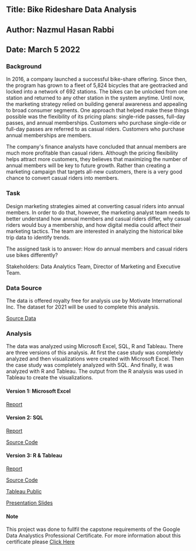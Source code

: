 ## Title: Bike Rideshare Data Analysis
## Author: Nazmul Hasan Rabbi
## Date: March 5 2022

### Background

In 2016, a company launched a successful bike-share offering. Since then, the program has grown to a fleet of 5,824 bicycles that are geotracked and locked into a network of 692 stations. The bikes can be unlocked from one station and returned to any other station in the system anytime. Until now, the marketing strategy relied on building general awareness and appealing to broad consumer segments. One approach that helped make these things possible was the flexibility of its pricing plans: single-ride passes, full-day passes, and annual memberships. Customers who purchase single-ride or full-day passes are referred to as casual riders. Customers who purchase annual memberships are members.

The company's finance analysts have concluded that annual members are much more profitable than casual riders. Although the pricing flexibility helps attract more customers, they believes that maximizing the number of annual members will be key to future growth. Rather than creating a marketing campaign that targets all-new customers, there is a very good chance to convert casual riders into members.

### Task

Design marketing strategies aimed at converting casual riders into annual members. In order to do that, however, the marketing analyst team needs to better understand how annual members and casual riders differ, why casual riders would buy a membership, and how digital media could affect their marketing tactics. The team are interested in analyzing the historical bike trip data to identify trends.

The assigned task is to answer: How do annual members and casual riders use bikes differently?

Stakeholders: Data Analytics Team, Director of Marketing and Executive Team.

### Data Source

The data is offered royalty free for analysis use by Motivate International Inc. The dataset for 2021 will be used to complete this analysis.

[Source Data](https://divvy-tripdata.s3.amazonaws.com/index.html)

### Analysis

The data was analyzed using Microsoft Excel, SQL, R and Tableau. There are three versions of this analysis. At first the case study was completely analyzed and then visualizations were created with Microsoft Excel. Then the case study was completely analyzed with SQL. And finally, it was analyzed with R and Tableau. The output from the R analysis was used in Tableau to create the visualizations.

#### Version 1: Microsoft Excel

<a href="https://drive.google.com/file/d/1ef6S7CZNGB_utcN8O9XlF1hdrnpVJONG/view?usp=sharing" target="_blank">Report</a>


#### Version 2: SQL

<a href="https://drive.google.com/file/d/1ihv8Rpa0LLSwTkVL8PFRnmLc24Uh3jow/view?usp=sharing" target="_blank">Report</a>

[Source Code](https://github.com/nrabbi/Bike-Rideshare-Data_Analysis/tree/main/SQL)



#### Version 3: R & Tableau

<a href="https://drive.google.com/file/d/1qDxvwQqin7kf5VVnyefTCu43gi7IWDPx/view?usp=sharing" target="_blank">Report</a>

[Source Code](https://github.com/nrabbi/Bike-Rideshare-Data_Analysis/tree/main/R)

<a href="https://public.tableau.com/views/RideshareBikeAnalysis/weekday_analysis?:language=en-US&:display_count=n&:origin=viz_share_link" target="_blank">Tableau Public</a>

<a href="https://docs.google.com/presentation/d/1g9QHYIXx1E34URYFD8rJTj1Uec4RgUUL/edit?usp=sharing&ouid=106085838981290799159&rtpof=true&sd=true" target="_blank">Presentation Slides</a>


#### Note 
This project was done to fullfil the capstone requirements of the Google Data Analystics Professional Certificate. For more information about this certificate please [Click Here](https://www.coursera.org/professional-certificates/google-data-analytics?utm_source=gg&utm_medium=sem&utm_campaign=15-GoogleDataAnalytics-ROW&utm_content=B2C&campaignid=12566515400&adgroupid=117869292685&device=c&keyword=google%20data%20analytics&matchtype=b&network=g&devicemodel=&adpostion=&creativeid=507290840639&hide_mobile_promo&gclid=EAIaIQobChMIoqPOuK-v9gIV0ud3Ch0DYQ2hEAAYASAAEgJ86fD_BwE)
